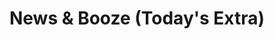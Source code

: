 ---
title: "News & Booze (Today's Extra)"
url: /cleethorpes/news-und-booze-todays-extra/
shop: Lebensmittel
---